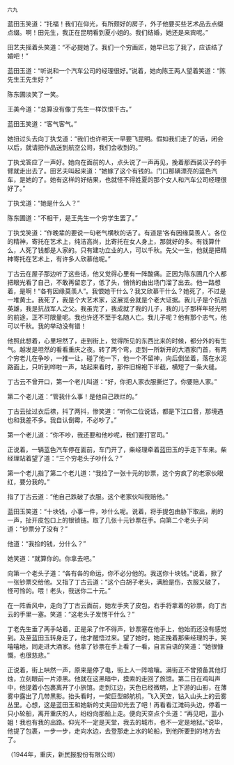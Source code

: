     六九 

   蓝田玉笑道：“托福！我们在仰光，有所颇好的房子，外子他要买些艺术品去点缀点缀。啊！田先生，我正在昆明看到夏小姐的。我们结婚，她还是来宾呢。”

   田艺夫摇着头笑道：“不必提她了。我们一个穷画匠，她早已忘了我了，应该结了婚吧！”

   蓝田玉道：“听说和一个汽车公司的经理很好。”说着，她向陈王两人望着笑道：“陈先生王先生好？”

   陈东圃淡笑了一笑。

   王美今道：“总算没有像丁先生一样饮恨千古。”

   蓝田玉笑道：“客气客气。”

   她扭过头去向丁执戈道：“我们也许明天一早要飞昆明。假如我们走了的话，闭会以后，就请把作品送到航空公司，我们会收到的。”

   丁执戈答应了一声好。她向在面前的人，点头说了一声再见，挽着那西装汉子的手臂就走出去了。田艺夫叫起来道：“她嫁了这个有钱的。门口那辆漂亮的蓝色汽车，是她的了。她有这样的好结果，也就怪不得姓夏的那个女人和汽车公司经理很好了。”

   丁执戈道：“她是什么人？”

   陈东圃道：“不相干，是王先生一个穷学生罢了。”

   丁执戈笑道：“作晚辈的要说一句老气横秋的话了。有道是‘各有因缘莫羡人’。各位的精神，寄托在艺术上，纯洁高尚，比寄托在女人身上，那就好的多。有钱算什么，人死了钱都是人家的。只有建功立业的人，可以千秋。先父一生，他就是把精神寄托在艺术上，有许多人欣慕他呢。”

   丁古云在屋子那边听了这些话，他又觉得心里有一阵酸痛。正因为陈东圃几个人都把眼光看了自己，不敢再留恋了，低了头，悄悄的由出场门溜了出去。他一路想着，是啊！“各有因缘莫羡人”。我恨她干什么？我又欣慕干什么？她死了，不过是一堆黄土。我死了，我是个大艺术家，这展览会就是个老大证据。我儿子是个抗战英雄，我是抗战军人之父。我虽完了，我成就了我的儿子，我的儿子那样年轻光明的前途，正不可限量呢。我也许还不至于名随人亡。我儿子呢？他有那个志气，他可以千秋。我的举动没有错！

   他照此想着，心里坦然了，走到街上，觉得所见的东西比来的时候，都分外的有生气。越发是坦然的看看重庆之夜。转了两个弯，走到一所新开的大酒家门首，有两个穷老儿在争吵，一推一让，碰了他一下，他一个不留神，向后倒坐着，落在水泥路面上，只听到哗啦一声，站起来看时，那件旧棉袍下半截，横短了一条大缝。

   丁古云不曾开口，第一个老儿叫道：“好，你把人家衣服撕烂了。你要赔人家。”

   第二个老儿道：“管我什么事！是他自己跌烂的。”

   丁古云扯过衣后襟，抖了两抖，惨笑道：“听你二位说话，都是下江口音，那境遇也和我差不多。我自认倒霉，不必吵了。”

   第一个老儿道：“你不吵，我还要和他吵呢，我们要打官司。”

   正说着，一辆蓝色汽车停在面前，车门开了，柴经理牵着蓝田玉的手走下车来。柴经理站着望了道：“三个穷老头子吵什么？”

   第一个老儿指了第二个老儿道：“我捡了一张十元的钞票，这个穷疯了的老家伙眼红，要分我的。”

   指了丁古云道：“他自己跌破了衣服。这个老家伙叫我赔他。”

   蓝田玉笑道：“十块钱，小事一件，吵什么呢。说着，将手提包由胁下取出，刷的一声，扯开皮包口上的银锁链。取了几张十元钞票在手。向第二个老头子问道：“钞票分了没有？”

   他道：“我捡的钱，分什么？”

   她笑道：“就算你的。你拿去吧。”

   向第一个老头子道：“各有各的命运，你不必分他的。我送你十块钱。”说着，掀了一张钞票交给他。又指了丁古云道：“这个白胡子老头，满脸是伤，衣服又破了，怪可怜的。喂！老头，我送你二十元。”

   在一阵香风中，走向了丁古云面前，她左手夹了皮包，右手将拿着的钞票，向丁古云的手里一塞。笑道：“这老头子发愣干什么？”

   丁老先生垂了两手站着，正是呆了作不得声，钞票塞在他手上，他始而还没有感觉到。及至蓝田玉转身走了，他才醒悟过来。望了她时，她正挽着那柴经理的手，笑嘻嘻地，同走进大酒家。他拿了钞票在手上看了一看，自言自语的笑道：“她很慷慨，也很慈悲。”

   正说着，街上哄然一声，原来是停了电，街上人一阵喧嚷。满街正不曾预备其他灯烛，立刻眼前一片漆黑。他就在这黑暗中，摸索的走回了旅馆。第二日在鸡叫声中，他提着小包裹离开了小旅馆。走到江边，天色已经微明，上下游的山影，在薄雾中露出了几带黑影。抬头看时，一架巨型邮航机，飞入天空，钻入山头上的云雾丛里。心想，这是蓝田玉和她新的丈夫回仰光去了吧！再看看江滩码头边，停着一只小轮船，离开重庆的人，纷纷向那船上走。便向天空点个头道：“再见吧，蓝小姐！我也有我的出路。仰光不一定是天堂，我去的城市，也不一定是地狱。”说毕，他提了包裹，一步一步，走向水边，去登那走上水的轮船，到他所要到的地方去了。

   （1944年，重庆，新民报股份有限公司）

